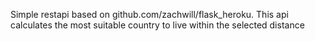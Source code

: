 Simple restapi based on github.com/zachwill/flask_heroku.
This api calculates the most suitable country to live within the selected distance
